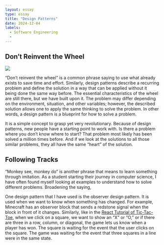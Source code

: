 ```yaml
---
layout: essay
type: essay
title: "Design Patterns"
date: 2024-12-04
labels:
  - Software Engineering
  - 
---
```


## Don’t Reinvent the Wheel

<img src=”../img/e63_design-patterns/wheels.jpeg” />

“Don’t reinvent the wheel” is a common phrase saying to use what already exists to save time and effort. Similarly, design patterns describe a recurring problem and define the solution in a way that can be applied without it being done the same way before. The essential characteristics of the wheel are still there, but we have built upon it. The problem may differ depending on the environment, situation, and other variables; however, the described solution allows one to apply the same thinking to solve the problem. In other words, a design pattern is a blueprint for how to solve a problem.

It is a simple concept to grasp yet very revolutionary. Because of design patterns, new people have a starting point to work with. Is there a problem where you don’t know where to start? That problem most likely has been solved a million times before. And if we look at the solutions to all those similar problems, they all have the same “heart” of the solution.

## Following Tracks

“Monkey see, monkey do” is another phrase that means to learn something through imitation. As a student starting their journey in computer science, I have often found myself looking at examples to understand how to solve different problems. Broadening the saying, 

One design pattern that I have used is the observer design pattern. It is used when we want to know when something has changed. For example, Minecraft has an observer block that sends a redstone signal when the block in front of it changes. Similarly, like in the <a href="https://react.dev/learn/tutorial-tic-tac-toe">React Tutorial of Tic-Tac-Toe</a>, when we click on a square, we want to show an “X” or “O,” or if there are three in a row, column, or diagonal, the game lets us know when a player has won. The square is waiting for the event that the user clicks on the square. The game was waiting for the event that three squares in a line were in the same state.